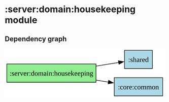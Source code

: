 ﻿# :server:domain:housekeeping module
## Dependency graph
![:server:domain:housekeeping](../../../docs/images/graphs/dep_graph__server_domain_housekeeping.svg)
